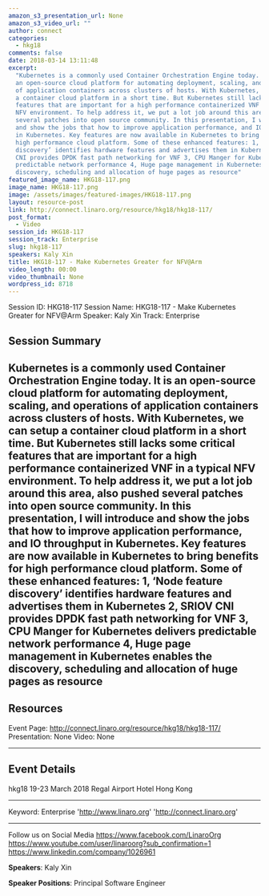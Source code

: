 ```yaml
---
amazon_s3_presentation_url: None
amazon_s3_video_url: ""
author: connect
categories:
  - hkg18
comments: false
date: 2018-03-14 13:11:48
excerpt:
  "Kubernetes is a commonly used Container Orchestration Engine today. It is
  an open-source cloud platform for automating deployment, scaling, and operations
  of application containers across clusters of hosts. With Kubernetes, we can setup
  a container cloud platform in a short time. But Kubernetes still lacks some critical
  features that are important for a high performance containerized VNF in a typical
  NFV environment. To help address it, we put a lot job around this area, also pushed
  several patches into open source community. In this presentation, I will introduce
  and show the jobs that how to improve application performance, and IO throughput
  in Kubernetes. Key features are now available in Kubernetes to bring benefits for
  high performance cloud platform. Some of these enhanced features: 1, ‘Node feature
  discovery’ identifies hardware features and advertises them in Kubernetes 2, SRIOV
  CNI provides DPDK fast path networking for VNF 3, CPU Manger for Kubernetes delivers
  predictable network performance 4, Huge page management in Kubernetes enables the
  discovery, scheduling and allocation of huge pages as resource"
featured_image_name: HKG18-117.png
image_name: HKG18-117.png
image: /assets/images/featured-images/HKG18-117.png
layout: resource-post
link: http://connect.linaro.org/resource/hkg18/hkg18-117/
post_format:
  - Video
session_id: HKG18-117
session_track: Enterprise
slug: hkg18-117
speakers: Kaly Xin
title: HKG18-117 - Make Kubernetes Greater for NFV@Arm
video_length: 00:00
video_thumbnail: None
wordpress_id: 8718
---
```


Session ID: HKG18-117
Session Name: HKG18-117 - Make Kubernetes Greater for NFV@Arm
Speaker: Kaly Xin
Track: Enterprise

## Session Summary

## Kubernetes is a commonly used Container Orchestration Engine today. It is an open-source cloud platform for automating deployment, scaling, and operations of application containers across clusters of hosts. With Kubernetes, we can setup a container cloud platform in a short time. But Kubernetes still lacks some critical features that are important for a high performance containerized VNF in a typical NFV environment. To help address it, we put a lot job around this area, also pushed several patches into open source community. In this presentation, I will introduce and show the jobs that how to improve application performance, and IO throughput in Kubernetes. Key features are now available in Kubernetes to bring benefits for high performance cloud platform. Some of these enhanced features: 1, ‘Node feature discovery’ identifies hardware features and advertises them in Kubernetes 2, SRIOV CNI provides DPDK fast path networking for VNF 3, CPU Manger for Kubernetes delivers predictable network performance 4, Huge page management in Kubernetes enables the discovery, scheduling and allocation of huge pages as resource

## Resources

Event Page: http://connect.linaro.org/resource/hkg18/hkg18-117/
Presentation: None
Video: None

---

## Event Details

hkg18
19-23 March 2018
Regal Airport Hotel Hong Kong

---

Keyword: Enterprise
'http://www.linaro.org'
'http://connect.linaro.org'

---

Follow us on Social Media
https://www.facebook.com/LinaroOrg
https://www.youtube.com/user/linaroorg?sub_confirmation=1
https://www.linkedin.com/company/1026961

**Speakers**: Kaly Xin

**Speaker Positions**: Principal Software Engineer
